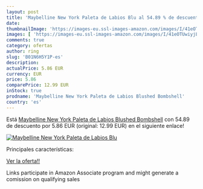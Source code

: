 ```yaml
---
layout: post
title: 'Maybelline New York Paleta de Labios Blu al 54.89 % de descuento'
date: 
thumbnailImage: 'https://images-eu.ssl-images-amazon.com/images/I/41eOTUwiyjL._SL200_.jpg'
images: [ 'https://images-eu.ssl-images-amazon.com/images/I/41eOTUwiyjL._SL200_.jpg' ]
comments: true
category: ofertas
author: ring
slug: 'B01N6H5Y1P-es'
description:
actualPrice: 5.86 EUR
currency: EUR
price: 5.86
comparePrice: 12.99 EUR
inStock: true
prodname: 'Maybelline New York Paleta de Labios Blushed Bombshell'
country: 'es'
---
```


Está [Maybelline New York Paleta de Labios Blushed Bombshell](https://www.amazon.es/dp/B01N6H5Y1P/?tag=tolees-21) con 54.89 de descuento por 5.86 EUR (original: 12.99 EUR) en el siguiente enlace!

[![Maybelline New York Paleta de Labios Blu](https://images-eu.ssl-images-amazon.com/images/I/41eOTUwiyjL._SL200_.jpg)](https://www.amazon.es/dp/B01N6H5Y1P/?tag=tolees-21)

Principales características:


[Ver la oferta!!](https://www.amazon.es/dp/B01N6H5Y1P/?tag=tolees-21)

Links participate in Amazon Associate program and might generate a comission on qualifying sales


